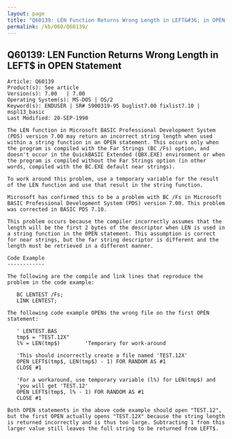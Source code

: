 ```yaml
---
layout: page
title: "Q60139: LEN Function Returns Wrong Length in LEFT&#36; in OPEN Statement"
permalink: /kb/060/Q60139/
---
```


## Q60139: LEN Function Returns Wrong Length in LEFT&#36; in OPEN Statement

	Article: Q60139
	Product(s): See article
	Version(s): 7.00   | 7.00
	Operating System(s): MS-DOS | OS/2
	Keyword(s): ENDUSER | SR# S900319-95 buglist7.00 fixlist7.10 | mspl13_basic
	Last Modified: 20-SEP-1990
	
	The LEN function in Microsoft BASIC Professional Development System
	(PDS) version 7.00 may return an incorrect string length when used
	within a string function in an OPEN statement. This occurs only when
	the program is compiled with the Far Strings (BC /Fs) option, and
	doesn't occur in the QuickBASIC Extended (QBX.EXE) environment or when
	the program is compiled without the Far Strings option (in other
	words, compiled with the BC.EXE default near strings).
	
	To work around this problem, use a temporary variable for the result
	of the LEN function and use that result in the string function.
	
	Microsoft has confirmed this to be a problem with BC /Fs in Microsoft
	BASIC Professional Development System (PDS) version 7.00. This problem
	was corrected in BASIC PDS 7.10.
	
	This problem occurs because the compiler incorrectly assumes that the
	length will be the first 2 bytes of the descriptor when LEN is used in
	a string function in the OPEN statement. This assumption is correct
	for near strings, but the far string descriptor is different and the
	length must be retrieved in a different manner.
	
	Code Example
	------------
	
	The following are the compile and link lines that reproduce the
	problem in the code example:
	
	   BC LENTEST /Fs;
	   LINK LENTEST;
	
	The following code example OPENs the wrong file on the first OPEN
	statement:
	
	   ' LENTEST.BAS
	   tmp$ = "TEST.12X"
	   l% = LEN(tmp$)        'Temporary for work-around
	
	   'This should incorrectly create a file named 'TEST.12X'
	   OPEN LEFT$(tmp$, LEN(tmp$) - 1) FOR RANDOM AS #1
	   CLOSE #1
	
	   'For a workaround, use temporary variable (l%) for LEN(tmp$) and
	   'you will get 'TEST.12'
	   OPEN LEFT$(tmp$, l% - 1) FOR RANDOM AS #1
	   CLOSE #1
	
	Both OPEN statements in the above code example should open "TEST.12",
	but the first OPEN actually opens "TEST.12X" because the string length
	is returned incorrectly and is thus too large. Subtracting 1 from this
	larger value still leaves the full string to be returned from LEFT$.
